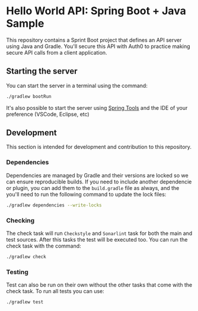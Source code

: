 # Hello World API: Spring Boot + Java Sample

This repository contains a Sprint Boot project that defines an API server using Java and Gradle. You'll secure this API with Auth0 to practice making secure API calls from a client application.

##  Starting the server

You can start the server in a terminal using the command:

```sh
./gradlew bootRun
```

It's also possible to start the server using [Spring Tools](https://spring.io/tools) and the IDE of your preference (VSCode, Eclipse, etc)

## Development

This section is intended for development and contribution to this repository.

### Dependencies

Dependencies are managed by Gradle and their versions are locked so we can ensure reproducible builds. If you need to include another dependencie or plugin, you can add them to the `build.gradle` file as always, and the you'll need to run the following command to update the lock files:

```sh
./gradlew dependencies --write-locks
```

### Checking

The check task will run `Checkstyle` and `Sonarlint` task for both the main and test sources. After this tasks the test will be executed too. You can run the check task with the command:

```sh
./gradlew check
```

### Testing

Test can also be run on their own without the other tasks that come with the check task. To run all tests you can use:

```sh
./gradlew test
```
